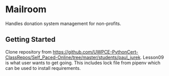 # Mailroom

Handles donation system management for non-profits.  

## Getting Started

Clone repository from https://github.com/UWPCE-PythonCert-ClassRepos/Self_Paced-Online/tree/master/students/paul_jurek.  Lesson09 is what user wants to get going.  This includes lock file from pipenv which can be used to install requirements.  
